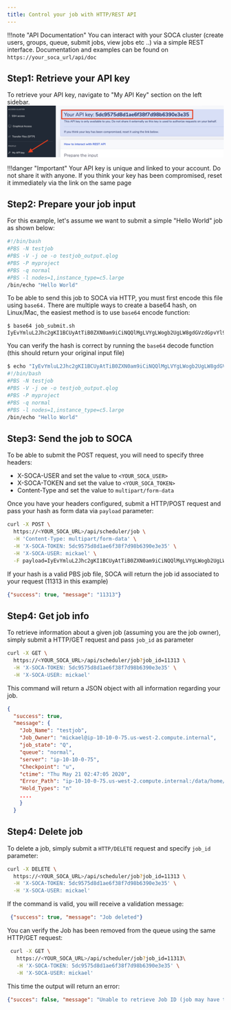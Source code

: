 ```yaml
---
title: Control your job with HTTP/REST API
---
```


!!!note "API Documentation"
    You can interact with your SOCA cluster (create users, groups, queue, submit jobs, view jobs etc ..) via a simple REST interface. Documentation and examples can be found on `https://your_soca_url/api/doc`

## Step1: Retrieve your API key

To retrieve your API key, navigate to "My API Key" section on the left sidebar.
![](../imgs/api-1.png)

!!!danger "Important"
    Your API key is unique and linked to your account. Do not share it with anyone. If you think your key has been compromised, reset it immediately via the link on the same page

## Step2: Prepare your job input

For this example, let's assume we want to submit a simple "Hello World" job as shown below:

~~~bash
#!/bin/bash
#PBS -N testjob
#PBS -V -j oe -o testjob_output.qlog
#PBS -P myproject
#PBS -q normal
#PBS -l nodes=1,instance_type=c5.large
/bin/echo "Hello World"
~~~

To be able to send this job to SOCA via HTTP, you must first encode this file using `base64.` There are multiple ways to create a base64 hash, on Linux/Mac, the easiest method is to use `base64` encode function:

~~~console
$ base64 job_submit.sh
IyEvYmluL2Jhc2gKI1BCUyAtTiB0ZXN0am9iCiNQQlMgLVYgLWogb2UgLW8gdGVzdGpvYl9vdXRwdXQucWxvZwojUEJTIC1QIG15cHJvamVjdAojUEJTIC1xIG5vcm1hbAojUEJTIC1sIG5vZGVzPTEsaW5zdGFuY2VfdHlwZT1jNS5sYXJnZQovYmluL2VjaG8gIkhlbGxvIFdvcmxkIgo=
~~~

You can verify the hash is correct by running the `base64` decode function (this should return your original input file)

~~~bash
$ echo "IyEvYmluL2Jhc2gKI1BCUyAtTiB0ZXN0am9iCiNQQlMgLVYgLWogb2UgLW8gdGVzdGpvYl9vdXRwdXQucWxvZwojUEJTIC1QIG15cHJvamVjdAojUEJTIC1xIG5vcm1hbAojUEJTIC1sIG5vZGVzPTEsaW5zdGFuY2VfdHlwZT1jNS5sYXJnZQovYmluL2VjaG8gIkhlbGxvIFdvcmxkIgo" | base64 --decode
#!/bin/bash
#PBS -N testjob
#PBS -V -j oe -o testjob_output.qlog
#PBS -P myproject
#PBS -q normal
#PBS -l nodes=1,instance_type=c5.large
/bin/echo "Hello World"
~~~

## Step3: Send the job to SOCA

To be able to submit the POST request, you will need to specify three headers:

* X-SOCA-USER and set the value to `<YOUR_SOCA_USER>`
* X-SOCA-TOKEN and set the value to `<YOUR_SOCA_TOKEN>`
* Content-Type and set the value to `multipart/form-data`

Once you have your headers configured, submit a HTTP/POST request and pass your hash as form data via `payload` parameter:

~~~bash
curl -X POST \
  https://<YOUR_SOCA_URL>/api/scheduler/job \
  -H 'Content-Type: multipart/form-data' \
  -H 'X-SOCA-TOKEN: 5dc9575d8d1ae6f38f7d98b6390e3e35' \
  -H 'X-SOCA-USER: mickael' \
  -F payload=IyEvYmluL2Jhc2gKI1BCUyAtTiB0ZXN0am9iCiNQQlMgLVYgLWogb2UgLW8gdGVzdGpvYl9vdXRwdXQucWxvZwojUEJTIC1QIG15cHJvamVjdAojUEJTIC1xIG5vcm1hbAojUEJTIC1sIG5vZGVzPTEsaW5zdGFuY2VfdHlwZT1jNS5sYXJnZQovYmluL2VjaG8gIkhlbGxvIFdvcmxkIgo=
~~~

If your hash is a valid PBS job file, SOCA will return the job id associated to your request (11313 in this example)

~~~json
{"success": true, "message": "11313"}
~~~

## Step4: Get job info

To retrieve information about a given job (assuming you are the job owner), simply submit a HTTP/GET request and pass `job_id` as parameter

~~~bash
curl -X GET \
  https://<YOUR_SOCA_URL>/api/scheduler/job?job_id=11313 \
  -H 'X-SOCA-TOKEN: 5dc9575d8d1ae6f38f7d98b6390e3e35' \
  -H 'X-SOCA-USER: mickael'
~~~

This command will return a JSON object with all information regarding your job.

~~~json
{
  "success": true,
  "message": {
    "Job_Name": "testjob",
    "Job_Owner": "mickael@ip-10-10-0-75.us-west-2.compute.internal",
    "job_state": "Q",
    "queue": "normal",
    "server": "ip-10-10-0-75",
    "Checkpoint": "u",
    "ctime": "Thu May 21 02:47:05 2020",
    "Error_Path": "ip-10-10-0-75.us-west-2.compute.internal:/data/home/mickael/soca_job_output/testjob_pGep6UiWpK/testjob.e11313",
    "Hold_Types": "n"
    ....
    }
  }
~~~

## Step4: Delete job

To delete a job, simply submit a `HTTP/DELETE` request and specify `job_id` parameter:

~~~bash
curl -X DELETE \
  https://<YOUR_SOCA_URL>/api/scheduler/job?job_id=11313 \
  -H 'X-SOCA-TOKEN: 5dc9575d8d1ae6f38f7d98b6390e3e35' \
  -H 'X-SOCA-USER: mickael'
~~~

If the command is valid, you will receive a validation message:

~~~json
 {"success": true, "message": "Job deleted"}
~~~


 You can verify the Job has been removed from the queue using the same HTTP/GET request:

~~~bash
 curl -X GET \
   https://<YOUR_SOCA_URL>/api/scheduler/job?job_id=11313\
   -H 'X-SOCA-TOKEN: 5dc9575d8d1ae6f38f7d98b6390e3e35' \
   -H 'X-SOCA-USER: mickael'
~~~

This time the output will return an error:

~~~json
{"succes": false, "message": "Unable to retrieve Job ID (job may have terminated and is no longer in the queue)"}
~~~